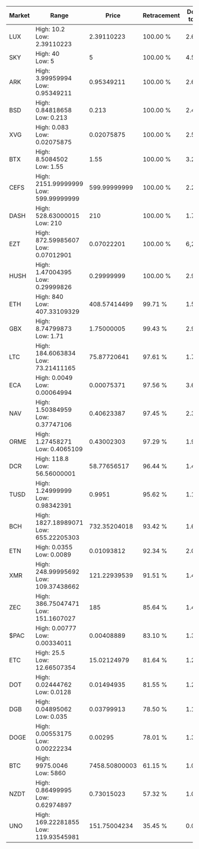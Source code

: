 | Market | Range | Price| Retracement | Doubles to 50% |
| --- | --- | --- | --- | --- |
| LUX | High: 10.2<br />Low: 2.39110223 | 2.39110223 | 100.00 % | 2.63 |
| SKY | High: 40<br />Low: 5 | 5 | 100.00 % | 4.50 |
| ARK | High: 3.99959994<br />Low: 0.95349211 | 0.95349211 | 100.00 % | 2.60 |
| BSD | High: 0.84818658<br />Low: 0.213 | 0.213 | 100.00 % | 2.49 |
| XVG | High: 0.083<br />Low: 0.02075875 | 0.02075875 | 100.00 % | 2.50 |
| BTX | High: 8.5084502<br />Low: 1.55 | 1.55 | 100.00 % | 3.24 |
| CEFS | High: 2151.99999999<br />Low: 599.99999999 | 599.99999999 | 100.00 % | 2.29 |
| DASH | High: 528.63000015<br />Low: 210 | 210 | 100.00 % | 1.76 |
| EZT | High: 872.59985607<br />Low: 0.07012901 | 0.07022201 | 100.00 % | 6,213.65 |
| HUSH | High: 1.47004395<br />Low: 0.29999826 | 0.29999999 | 100.00 % | 2.95 |
| ETH | High: 840<br />Low: 407.33109329 | 408.57414499 | 99.71 % | 1.53 |
| GBX | High: 8.74799873<br />Low: 1.71 | 1.75000005 | 99.43 % | 2.99 |
| LTC | High: 184.6063834<br />Low: 73.21411165 | 75.87720641 | 97.61 % | 1.70 |
| ECA | High: 0.0049<br />Low: 0.00064994 | 0.00075371 | 97.56 % | 3.68 |
| NAV | High: 1.50384959<br />Low: 0.37747106 | 0.40623387 | 97.45 % | 2.32 |
| ORME | High: 1.27458271<br />Low: 0.4065109 | 0.43002303 | 97.29 % | 1.95 |
| DCR | High: 118.8<br />Low: 56.56000001 | 58.77656517 | 96.44 % | 1.49 |
| TUSD | High: 1.24999999<br />Low: 0.98342391 | 0.9951 | 95.62 % | 1.12 |
| BCH | High: 1827.18989071<br />Low: 655.22205303 | 732.35204018 | 93.42 % | 1.69 |
| ETN | High: 0.0355<br />Low: 0.0089 | 0.01093812 | 92.34 % | 2.03 |
| XMR | High: 248.99995692<br />Low: 109.37438662 | 121.22939539 | 91.51 % | 1.48 |
| ZEC | High: 386.75047471<br />Low: 151.1607027 | 185 | 85.64 % | 1.45 |
| $PAC | High: 0.00777<br />Low: 0.00334011 | 0.00408889 | 83.10 % | 1.36 |
| ETC | High: 25.5<br />Low: 12.66507354 | 15.02124979 | 81.64 % | 1.27 |
| DOT | High: 0.02444762<br />Low: 0.0128 | 0.01494935 | 81.55 % | 1.25 |
| DGB | High: 0.04895062<br />Low: 0.035 | 0.03799913 | 78.50 % | 1.10 |
| DOGE | High: 0.00553175<br />Low: 0.00222234 | 0.00295 | 78.01 % | 1.31 |
| BTC | High: 9975.0046<br />Low: 5860 | 7458.50800003 | 61.15 % | 1.06 |
| NZDT | High: 0.86499995<br />Low: 0.62974897 | 0.73015023 | 57.32 % | 1.02 |
| UNO | High: 169.22281855<br />Low: 119.93545981 | 151.75004234 | 35.45 % | 0.00 |
